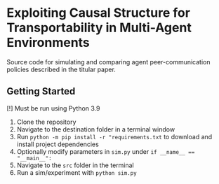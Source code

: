 # Exploiting Causal Structure for Transportability in Multi-Agent Environments

Source code for simulating and comparing agent peer-communication policies described in the titular paper. 

## Getting Started
[!] Must be run using Python 3.9
1. Clone the repository
2. Navigate to the destination folder in a terminal window
3. Run `python -m pip install -r "requirements.txt` to download and install project dependencies
4. Optionally modify parameters in `sim.py` under `if __name__ == "__main__":`
5. Navigate to the `src` folder in the terminal
6. Run a sim/experiment with `python sim.py`
